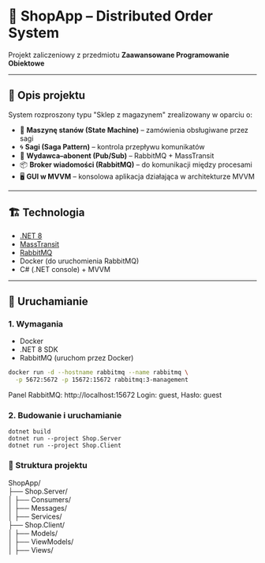 # 🛒 ShopApp – Distributed Order System

Projekt zaliczeniowy z przedmiotu **Zaawansowane Programowanie Obiektowe**  

---

## 📌 Opis projektu

System rozproszony typu "Sklep z magazynem" zrealizowany w oparciu o:
- 🧠 **Maszynę stanów (State Machine)** – zamówienia obsługiwane przez sagi
- 🌀 **Sagi (Saga Pattern)** – kontrola przepływu komunikatów
- 📣 **Wydawca–abonent (Pub/Sub)** – RabbitMQ + MassTransit
- 📦 **Broker wiadomości (RabbitMQ)** – do komunikacji między procesami
- 🖥️ **GUI w MVVM** – konsolowa aplikacja działająca w architekturze MVVM

---

## 🏗️ Technologia

- [.NET 8](https://dotnet.microsoft.com/)
- [MassTransit](https://masstransit.io/)
- [RabbitMQ](https://www.rabbitmq.com/)
- Docker (do uruchomienia RabbitMQ)
- C# (.NET console) + MVVM

---

## 🔧 Uruchamianie

### 1. Wymagania
- Docker
- .NET 8 SDK
- RabbitMQ (uruchom przez Docker)

```bash
docker run -d --hostname rabbitmq --name rabbitmq \
  -p 5672:5672 -p 15672:15672 rabbitmq:3-management
```

Panel RabbitMQ: http://localhost:15672
Login: guest, Hasło: guest

### 2. Budowanie i uruchamianie

``` 
dotnet build
dotnet run --project Shop.Server
dotnet run --project Shop.Client

```
### 📁 Struktura projektu

ShopApp/  
├── Shop.Server/         
   │   ├── Consumers/       
   │   ├── Messages/        
   │   ├── Services/        
├── Shop.Client/   
   │   ├── Models/   
   │   ├── ViewModels/        
   │   ├── Views/        
